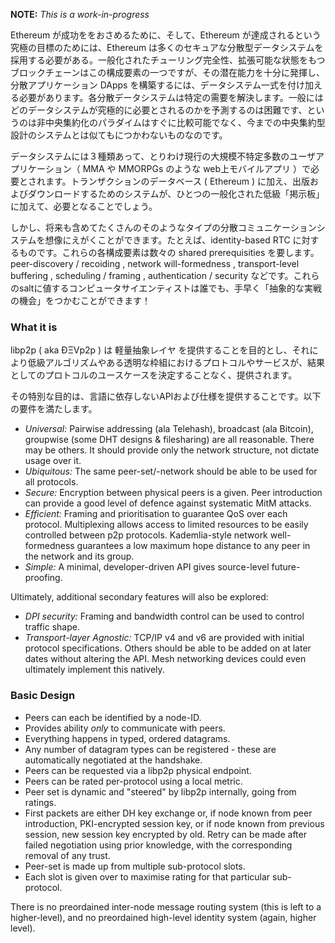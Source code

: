 **NOTE:** *This is a work-in-progress*

Ethereum が成功ををおさめるために、そして、Ethereum が達成されるという究極の目標のためには、Ethereum は多くのセキュアな分散型データシステムを採用する必要がある。一般化されたチューリング完全性、拡張可能な状態をもつブロックチェーンはこの構成要素の一つですが、その潜在能力を十分に発揮し、分散アプリケーション DApps を構築するには、データシステム一式を付け加える必要があります。各分散データシステムは特定の需要を解決します。一般にはどのデータシステムが究極的に必要とされるのかを予測するのは困難です、というのは非中央集約化のパラダイムはすぐに比較可能でなく、今までの中央集約型設計のシステムとは似てもにつかわないものなのです。

データシステムには３種類あって、とりわけ現行の大規模不特定多数のユーザアプリケーション（ MMA や MMORPGs のような web上モバイルアプリ ）で必要とされます。トランザクションのデータベース ( Ethereum ) に加え、出版およびダウンロードするためのシステムが、ひとつの一般化された低級「掲示板」に加えて、必要となることでしょう。

しかし、将来も含めてたくさんのそのようなタイプの分散コミュニケーションシステムを想像にえがくことができます。たとえば、identity-based RTC に対するものです。これらの各構成要素は数々の shared prerequisities を要します。 peer-discovery / recoiding , network will-formedness , transport-level buffering , scheduling / framing , authentication / security などです。これらのsaltに値するコンピュータサイエンティストは誰でも、手早く「抽象的な実戦の機会」をつかむことができます！  

### What it is

libp2p ( aka ÐΞVp2p ) は 軽量抽象レイヤ を提供することを目的とし、それにより低級アルゴリズムやある透明な枠組におけるプロトコルやサービスが、結果としてのプロトコルのユースケースを決定することなく、提供されます。

その特別な目的は、言語に依存しないAPIおよび仕様を提供することです。以下の要件を満たします。

- *Universal:* Pairwise addressing (ala Telehash), broadcast (ala Bitcoin), groupwise (some DHT designs & filesharing) are all reasonable. There may be others. It should provide only the network structure, not dictate usage over it.
- *Ubiquitous:* The same peer-set/-network should be able to be used for all protocols.
- *Secure:* Encryption between physical peers is a given. Peer introduction can provide a good level of defence against systematic MitM attacks.
- *Efficient:* Framing and prioritisation to guarantee QoS over each protocol. Multiplexing allows access to limited resources to be easily controlled between p2p protocols. Kademlia-style network well-formedness guarantees a low maximum hope distance to any peer in the network and its group.
- *Simple:* A minimal, developer-driven API gives source-level future-proofing.

Ultimately, additional secondary features will also be explored:
- *DPI security:* Framing and bandwidth control can be used to control traffic shape.
- *Transport-layer Agnostic:* TCP/IP v4 and v6 are provided with initial protocol specifications. Others should be able to be added on at later dates without altering the API. Mesh networking devices could even ultimately implement this natively.

### Basic Design

- Peers can each be identified by a node-ID.
- Provides ability *only* to communicate with peers.
- Everything happens in typed, ordered datagrams.
- Any number of datagram types can be registered - these are automatically negotiated at the handshake.
- Peers can be requested via a libp2p physical endpoint.
- Peers can be rated per-protocol using a local metric.
- Peer set is dynamic and "steered" by libp2p internally, going from ratings.
- First packets are either DH key exchange or, if node known from peer introduction, PKI-encrypted session key, or if node known from previous session, new session key encrypted by old. Retry can be made after failed negotiation using prior knowledge, with the corresponding removal of any trust.
- Peer-set is made up from multiple sub-protocol slots.
- Each slot is given over to maximise rating for that particular sub-protocol.

There is no preordained inter-node message routing system (this is left to a higher-level), and no preordained high-level identity system (again, higher level).
